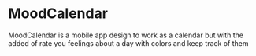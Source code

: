 # MoodCalendar
MoodCalendar is a mobile app design to work as a calendar but with the added of rate you feelings about a day with colors and keep track of them
